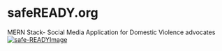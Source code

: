 # safeREADY.org
MERN Stack- Social Media Application for Domestic Violence advocates  
<a href="https://ibb.co/W6mFb5b"><img src="https://i.ibb.co/qdT9tjt/safe-READYImage.png" alt="safe-READYImage" border="0"></a>
<br>
